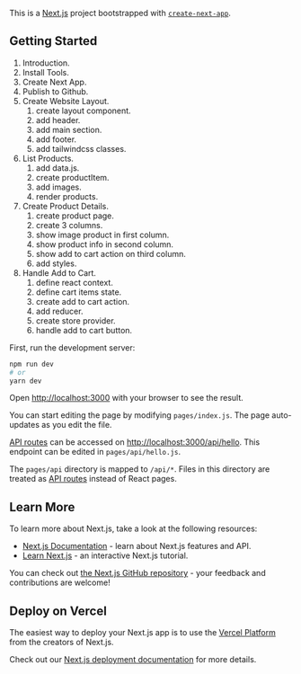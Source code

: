 This is a [Next.js](https://nextjs.org/) project bootstrapped with [`create-next-app`](https://github.com/vercel/next.js/tree/canary/packages/create-next-app).

## Getting Started

1. Introduction.
2. Install Tools.
3. Create Next App.
4. Publish to Github.
5. Create Website Layout.
    1. create layout component.
    2. add header.
    3. add main section.
    4. add footer.
    5. add tailwindcss classes.  
6. List Products.
    1. add data.js.
    2. create productItem.
    3. add images.
    4. render products.
7. Create Product Details.
    1. create product page.
    2. create 3 columns.
    3. show image product in first column.
    4. show product info in second column.
    5. show add to cart action on third column.
    6. add styles.
8. Handle Add to Cart.
    1. define react context.
    2. define cart items state.
    3. create add to cart action.
    4. add reducer.
    5. create store provider.
    6. handle add to cart button.




First, run the development server:

```bash
npm run dev
# or
yarn dev
```

Open [http://localhost:3000](http://localhost:3000) with your browser to see the result.

You can start editing the page by modifying `pages/index.js`. The page auto-updates as you edit the file.

[API routes](https://nextjs.org/docs/api-routes/introduction) can be accessed on [http://localhost:3000/api/hello](http://localhost:3000/api/hello). This endpoint can be edited in `pages/api/hello.js`.

The `pages/api` directory is mapped to `/api/*`. Files in this directory are treated as [API routes](https://nextjs.org/docs/api-routes/introduction) instead of React pages.

## Learn More

To learn more about Next.js, take a look at the following resources:

- [Next.js Documentation](https://nextjs.org/docs) - learn about Next.js features and API.
- [Learn Next.js](https://nextjs.org/learn) - an interactive Next.js tutorial.

You can check out [the Next.js GitHub repository](https://github.com/vercel/next.js/) - your feedback and contributions are welcome!

## Deploy on Vercel

The easiest way to deploy your Next.js app is to use the [Vercel Platform](https://vercel.com/new?utm_medium=default-template&filter=next.js&utm_source=create-next-app&utm_campaign=create-next-app-readme) from the creators of Next.js.

Check out our [Next.js deployment documentation](https://nextjs.org/docs/deployment) for more details.



